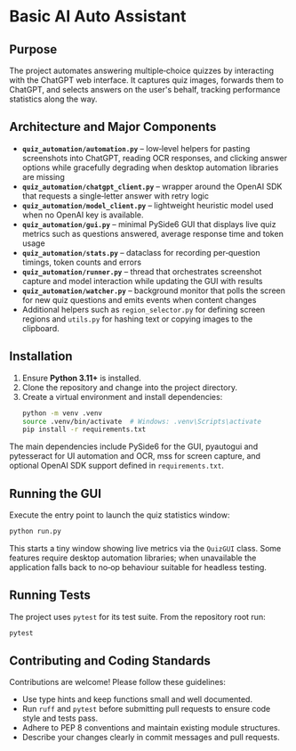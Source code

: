 # Basic AI Auto Assistant

## Purpose
The project automates answering multiple‑choice quizzes by interacting with the ChatGPT web interface. It captures quiz images, forwards them to ChatGPT, and selects answers on the user's behalf, tracking performance statistics along the way.

## Architecture and Major Components
- **`quiz_automation/automation.py`** – low‑level helpers for pasting screenshots into ChatGPT, reading OCR responses, and clicking answer options while gracefully degrading when desktop automation libraries are missing
- **`quiz_automation/chatgpt_client.py`** – wrapper around the OpenAI SDK that requests a single‑letter answer with retry logic
- **`quiz_automation/model_client.py`** – lightweight heuristic model used when no OpenAI key is available.
- **`quiz_automation/gui.py`** – minimal PySide6 GUI that displays live quiz metrics such as questions answered, average response time and token usage
- **`quiz_automation/stats.py`** – dataclass for recording per‑question timings, token counts and errors
- **`quiz_automation/runner.py`** – thread that orchestrates screenshot capture and model interaction while updating the GUI with results
- **`quiz_automation/watcher.py`** – background monitor that polls the screen for new quiz questions and emits events when content changes
- Additional helpers such as `region_selector.py` for defining screen regions and `utils.py` for hashing text or copying images to the clipboard.

## Installation
1. Ensure **Python 3.11+** is installed.
2. Clone the repository and change into the project directory.
3. Create a virtual environment and install dependencies:
   ```bash
   python -m venv .venv
   source .venv/bin/activate  # Windows: .venv\Scripts\activate
   pip install -r requirements.txt
   ```

The main dependencies include PySide6 for the GUI, pyautogui and pytesseract for UI automation and OCR, mss for screen capture, and optional OpenAI SDK support defined in `requirements.txt`.

## Running the GUI
Execute the entry point to launch the quiz statistics window:
```bash
python run.py
```
This starts a tiny window showing live metrics via the `QuizGUI` class. Some features require desktop automation libraries; when unavailable the application falls back to no‑op behaviour suitable for headless testing.

## Running Tests
The project uses `pytest` for its test suite. From the repository root run:
```bash
pytest
```

## Contributing and Coding Standards
Contributions are welcome! Please follow these guidelines:
- Use type hints and keep functions small and well documented.
- Run `ruff` and `pytest` before submitting pull requests to ensure code style and tests pass.
- Adhere to PEP 8 conventions and maintain existing module structures.
- Describe your changes clearly in commit messages and pull requests.
